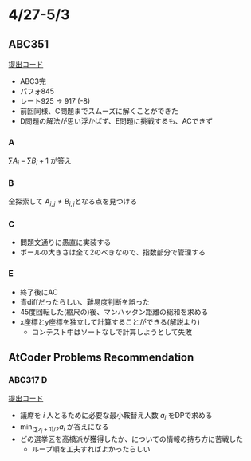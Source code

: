 # 4/27-5/3

## ABC351

[提出コード](https://atcoder.jp/contests/abc351/submissions?f.User=dye8128)

- ABC3完
- パフォ845
- レート925 -> 917 (-8)
- 前回同様、C問題までスムーズに解くことができた
- D問題の解法が思い浮かばず、E問題に挑戦するも、ACできず

### A

$\sum A_i - \sum B_i + 1$ が答え

### B

全探索して $A_{i,j}\ne B_{i,j}$となる点を見つける

### C

- 問題文通りに愚直に実装する
- ボールの大きさは全て2のべきなので、指数部分で管理する

### E

- 終了後にAC
- 青diffだったらしい、難易度判断を誤った
- 45度回転した(縮尺の)後、マンハッタン距離の総和を求める
- x座標とy座標を独立して計算することができる(解説より)
  - コンテスト中はソートなしで計算しようとして失敗

## AtCoder Problems Recommendation

### ABC317 D

[提出コード](https://atcoder.jp/contests/abc317/submissions/53020369)

- 議席を $i$ 人とるために必要な最小鞍替え人数 $a_i$ をDPで求める
- $\min_{(\sum z_j + 1)/2}a_i$ が答えになる
- どの選挙区を高橋派が獲得したか、についての情報の持ち方に苦戦した
  - ループ順を工夫すればよかったらしい
